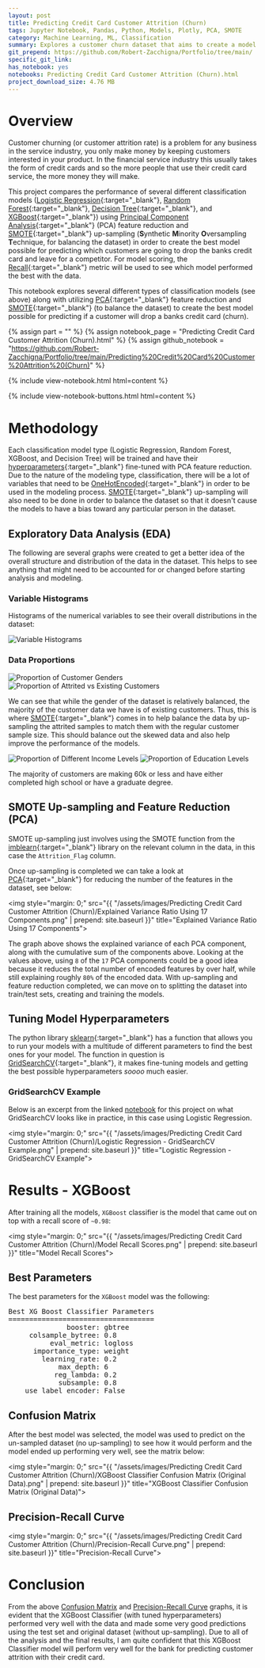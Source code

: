 ```yaml
---
layout: post
title: Predicting Credit Card Customer Attrition (Churn)
tags: Jupyter Notebook, Pandas, Python, Models, Plotly, PCA, SMOTE
category: Machine Learning, ML, Classification
summary: Explores a customer churn dataset that aims to create a model that could be used to predict when customers might drop a banks credit card (churn).
git_prepend: https://github.com/Robert-Zacchigna/Portfolio/tree/main/
specific_git_link: 
has_notebook: yes
notebooks: Predicting Credit Card Customer Attrition (Churn).html
project_download_size: 4.76 MB
---
```


# Overview

Customer churning (or customer attrition rate) is a problem for any business in the service industry, you only make money 
by keeping customers interested in your product. In the financial service industry this usually takes the form of credit 
cards and so the more people that use their credit card service, the more money they will make.

This project compares the performance of several different classification models 
([Logistic Regression](https://towardsdatascience.com/logistic-regression-detailed-overview-46c4da4303bc){:target="_blank"},
[Random Forest](https://en.wikipedia.org/wiki/Random_forest){:target="_blank"},
[Decision Tree](https://towardsdatascience.com/decision-trees-in-machine-learning-641b9c4e8052){:target="_blank"}, and
[XGBoost](https://machinelearningmastery.com/gentle-introduction-xgboost-applied-machine-learning/){:target="_blank"}) 
using [Principal Component Analysis](https://towardsdatascience.com/a-one-stop-shop-for-principal-component-analysis-5582fb7e0a9c){:target="_blank"} 
(PCA) feature reduction and [SMOTE](https://machinelearningmastery.com/smote-oversampling-for-imbalanced-classification/){:target="_blank"} 
up-sampling (**S**ynthetic **M**inority **O**versampling **T**echnique, for balancing the dataset) in order to create the 
best model possible for predicting which customers are going to drop the banks credit card and leave for a competitor. 
For model scoring, the [Recall](https://en.wikipedia.org/wiki/Precision_and_recall){:target="_blank"} metric will be used 
to see which model performed the best with the data.

This notebook explores several different types of classification models (see above) along with utilizing 
[PCA](https://towardsdatascience.com/a-one-stop-shop-for-principal-component-analysis-5582fb7e0a9c){:target="_blank"} feature 
reduction and [SMOTE](https://machinelearningmastery.com/smote-oversampling-for-imbalanced-classification/){:target="_blank"}
(to balance the dataset) to create the best model possible for predicting if a customer will drop a banks credit card (churn).

{% assign part = "" %}
{% assign notebook_page = "Predicting Credit Card Customer Attrition (Churn).html" %}
{% assign github_notebook = "https://github.com/Robert-Zacchigna/Portfolio/tree/main/Predicting%20Credit%20Card%20Customer%20Attrition%20(Churn)" %}

{% include view-notebook.html html=content %}

{% include view-notebook-buttons.html html=content %}


# Methodology

Each classification model type (Logistic Regression, Random Forest, XGBoost, and Decision Tree) will be trained and have their
[hyperparameters](https://en.wikipedia.org/wiki/Hyperparameter_(machine_learning)){:target="_blank"} fine-tuned with PCA 
feature reduction. Due to the nature of the modeling type, classification, there will be a lot of variables that need to 
be [OneHotEncoded](https://hackernoon.com/what-is-one-hot-encoding-why-and-when-do-you-have-to-use-it-e3c6186d008f){:target="_blank"}
in order to be used in the modeling process. [SMOTE](https://machinelearningmastery.com/smote-oversampling-for-imbalanced-classification/){:target="_blank"} 
up-sampling will also need to be done in order to balance the dataset so that it doesn't cause the models to have a
bias toward any particular person in the dataset.


## Exploratory Data Analysis (EDA)

The following are several graphs were created to get a better idea of the overall structure and distribution of the data
in the dataset. This helps to see anything that might need to be accounted for or changed before starting analysis and modeling. 


### Variable Histograms

Histograms of the numerical variables to see their overall distributions in the dataset:

<div style="max-width: 800px;">
    <img style="margin: 0;" src="{{ "/assets/images/Predicting Credit Card Customer Attrition (Churn)/Variable Histograms.png" | prepend: site.baseurl }}" title="Variable Histograms">
</div>


### Data Proportions

<div>
    <div style="display: inline-block;">
        <img style="margin: 0;" src="{{ "/assets/images/Predicting Credit Card Customer Attrition (Churn)/Proportion of Customer Genders.png" | prepend: site.baseurl }}" title="Proportion of Customer Genders">
    </div>
    <div style="display: inline-block;">
        <img style="margin: 0;" src="{{ "/assets/images/Predicting Credit Card Customer Attrition (Churn)/Proportion of Attrited vs Existing Customers.png" | prepend: site.baseurl }}" title="Proportion of Attrited vs Existing Customers">
    </div>
</div>

We can see that while the gender of the dataset is relatively balanced, the majority of the customer data we have is of 
existing customers. Thus, this is where [SMOTE](https://machinelearningmastery.com/smote-oversampling-for-imbalanced-classification/){:target="_blank"} 
comes in to help balance the data by up-sampling the attrited samples to match them with the regular customer sample size. 
This should balance out the skewed data and also help improve the performance of the models.

<div>
    <div style="display: inline-block;">
        <img style="margin: 0;" src="{{ "/assets/images/Predicting Credit Card Customer Attrition (Churn)/Proportion of Different Income Levels.png" | prepend: site.baseurl }}" title="Proportion of Different Income Levels">
    </div>
    <div style="display: inline-block;">
        <img style="margin: 0;" src="{{ "/assets/images/Predicting Credit Card Customer Attrition (Churn)/Proportion of Education Levels.png" | prepend: site.baseurl }}" title="Proportion of Education Levels">
    </div>
</div>

The majority of customers are making 60k or less and have either completed high school or have a graduate degree.


## SMOTE Up-sampling and Feature Reduction (PCA)

SMOTE up-sampling just involves using the SMOTE function from the [imblearn](https://imbalanced-learn.org/stable/install.html){:target="_blank"}
library on the relevant column in the data, in this case the `Attrition_Flag` column.

Once up-sampling is completed we can take a look at [PCA](https://towardsdatascience.com/a-one-stop-shop-for-principal-component-analysis-5582fb7e0a9c){:target="_blank"}
for reducing the number of the features in the dataset, see below:

<img style="margin: 0;" src="{{ "/assets/images/Predicting Credit Card Customer Attrition (Churn)/Explained Variance Ratio Using 17 Components.png" | prepend: site.baseurl }}" title="Explained Variance Ratio Using 17 Components">

The graph above shows the explained variance of each PCA component, along with the cumulative sum of the components above. 
Looking at the values above, using `8` of the `17` PCA components could be a good idea because it reduces the total number of encoded 
features by over half, while still explaining roughly `80%` of the encoded data. With up-sampling and feature reduction
completed, we can move on to splitting the dataset into train/test sets, creating and training the models.


## Tuning Model Hyperparameters

The python library [sklearn](https://scikit-learn.org/stable/index.html){:target="_blank"} has a function that allows you 
to run your models with a multitude of different parameters to find the best ones for your model. The function in question 
is [GridSearchCV](https://scikit-learn.org/stable/modules/generated/sklearn.model_selection.GridSearchCV.html){:target="_blank"},
it makes fine-tuning models and getting the best possible hyperparameters *soooo* much easier.


### GridSearchCV Example

Below is an excerpt from the linked [notebook](#view-jupyter-notebook) for this project on what GridSearchCV looks like 
in practice, in this case using Logistic Regression.

<img style="margin: 0;" src="{{ "/assets/images/Predicting Credit Card Customer Attrition (Churn)/Logistic Regression - GridSearchCV Example.png" | prepend: site.baseurl }}" title="Logistic Regression - GridSearchCV Example">


# Results - XGBoost

After training all the models, `XGBoost` classifier is the model that came out on top with a recall score of `~0.98`:

<img style="margin: 0;" src="{{ "/assets/images/Predicting Credit Card Customer Attrition (Churn)/Model Recall Scores.png" | prepend: site.baseurl }}" title="Model Recall Scores">


## Best Parameters

The best parameters for the `XGBoost` model was the following:

<div class="language-text highlighter-rouge" style="max-width: 380px !important;">
<pre class="highlight">
Best XG Boost Classifier Parameters
===================================
              booster: gbtree
     colsample_bytree: 0.8
          eval_metric: logloss
      importance_type: weight
        learning_rate: 0.2
            max_depth: 6
           reg_lambda: 0.2
            subsample: 0.8
    use_label_encoder: False
</pre>
</div>


## Confusion Matrix

After the best model was selected, the model was used to predict on the un-sampled dataset (no up-sampling)
to see how it would perform and the model ended up performing very well, see the matrix below:

<img style="margin: 0;" src="{{ "/assets/images/Predicting Credit Card Customer Attrition (Churn)/XGBoost Classifier Confusion Matrix (Original Data).png" | prepend: site.baseurl }}" title="XGBoost Classifier Confusion Matrix (Original Data)">


## Precision-Recall Curve

<img style="margin: 0;" src="{{ "/assets/images/Predicting Credit Card Customer Attrition (Churn)/Precision-Recall Curve.png" | prepend: site.baseurl }}" title="Precision-Recall Curve">


# Conclusion

From the above [Confusion Matrix](#confusion-matrix) and [Precision-Recall Curve](l#precision-recall-curve) graphs, 
it is evident that the XGBoost Classifier (with tuned hyperparameters) performed very well with the data and made some 
very good predictions using the test set and original dataset (without up-sampling). Due to all of the analysis and the 
final results, I am quite confident that this XGBoost Classifier model will perform very well for the bank for predicting 
customer attrition with their credit card.